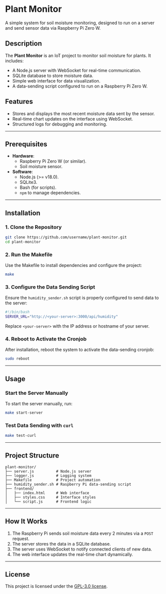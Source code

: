 
# **Plant Monitor**

A simple system for soil moisture monitoring, designed to run on a server and send sensor data via Raspberry Pi Zero W.

## **Description**
The **Plant Monitor** is an IoT project to monitor soil moisture for plants. It includes:
- A Node.js server with WebSocket for real-time communication.
- SQLite database to store moisture data.
- Simple web interface for data visualization.
- A data-sending script configured to run on a Raspberry Pi Zero W.

## **Features**
- Stores and displays the most recent moisture data sent by the sensor.
- Real-time chart updates on the interface using WebSocket.
- Structured logs for debugging and monitoring.

---

## **Prerequisites**
- **Hardware**:
  - Raspberry Pi Zero W (or similar).
  - Soil moisture sensor.
- **Software**:
  - Node.js (>= v18.0).
  - SQLite3.
  - Bash (for scripts).
  - `npm` to manage dependencies.

---

## **Installation**
### 1. Clone the Repository
```bash
git clone https://github.com/username/plant-monitor.git
cd plant-monitor
```

### 2. Run the Makefile
Use the Makefile to install dependencies and configure the project:
```bash
make
```

### 3. Configure the Data Sending Script
Ensure the `humidity_sender.sh` script is properly configured to send data to the server:
```bash
#!/bin/bash
SERVER_URL="http://<your-server>:3000/api/humidity"
```

Replace `<your-server>` with the IP address or hostname of your server.

### 4. Reboot to Activate the Cronjob
After installation, reboot the system to activate the data-sending cronjob:
```bash
sudo reboot
```

---

## **Usage**
### Start the Server Manually
To start the server manually, run:
```bash
make start-server
```

### Test Data Sending with `curl`
```bash
make test-curl
```

---

## **Project Structure**

```plaintext
plant-monitor/
├── server.js          # Node.js server
├── logger.js          # Logging system
├── Makefile           # Project automation
├── humidity_sender.sh # Raspberry Pi data-sending script
├── frontend/
│   ├── index.html     # Web interface
│   ├── styles.css     # Interface styles
│   └── script.js      # Frontend logic
```

---

## **How It Works**
1. The Raspberry Pi sends soil moisture data every 2 minutes via a `POST` request.
2. The server stores the data in a SQLite database.
3. The server uses WebSocket to notify connected clients of new data.
4. The web interface updates the real-time chart dynamically.

---

## **License**
This project is licensed under the [GPL-3.0 license](LICENSE).
